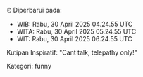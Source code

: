 ⏰ Diperbarui pada:
- WIB: Rabu, 30 April 2025 04.24.55 UTC
- WITA: Rabu, 30 April 2025 05.24.55 UTC
- WIT: Rabu, 30 April 2025 06.24.55 UTC

Kutipan Inspiratif:
"Cant talk, telepathy only!"


Kategori: funny


